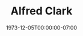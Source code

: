 ---
title: Alfred Clark
date: 1973-12-05T00:00:00-07:00
tags:
  - eagle
description:
draft: false
---
